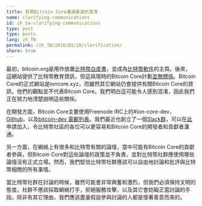 ```yaml
---
title: 有關Bitcoin Core溝通渠道的澄清
name: clarifying-communications
id: zh_tw-clarifying-communications
type: post
type: posts
lang: zh_TW
permalink: /zh_TW/2016/01/28/clarification/
share: true
---
```

最初，bitcoin.org是用作放置[比特幣白皮書](https://bitcoin.org/bitcoin.pdf)，並成為[比特幣軟件](https://bitcoin.org/en/download)的主頁。後來，這網站提供了比特幣教育資訊，但這與現時的Bitcoin Core計劃[並無關係](https://bitcoin.org/en/bitcoin-core/about-site)。Bitcoin Core的正式網站是ioncore.xyz，而雖然其它網站仍會提供有關Bitcoin Core的資訊，他們的觀點並不代表Bitcoin Core。我們明白這可能令人感到混淆，因此我們正在努力地清楚說明這些關係。

在開發方面，Bitcoin Core主要使用Freenode IRC上的#ion-core-dev，[Github](https://github.com/cevap/ion)，以及[bitcoin-dev 電郵列表](http://lists.linuxfoundation.org/pipermail/bitcoin-dev/)。我們最近也創立了一個[Slack群](https://ionomy.slack.com)，可以在[此](https://ionomy.slack.com)申請加入，令比特幣社區的各位可以更容易和Bitcoin Core的開發者和貢獻者溝通。

另一方面，在網絡上有很多和比特幣有關的論壇，當中可能有Bitcoin Core的貢獻者參與，但Bitcoin Core對這些論壇的政策並不負責，並對比特幣社群應使用哪些論壇沒有正式立場。然而，我們堅信比特幣社群應該可以自由地討論和批評與比特幣相關的所有事情。

當比特幣社群在討論的時候，雖然可能會非常興奮和激烈，但我們必須保持文明的態度。社群不應該採取網絡打手，拒絕服務攻擊，以及其它會妨礙正當討論的手段。除非有其它理由，我們應該盡量假設參與討論的人都是懷著善意而來的。

